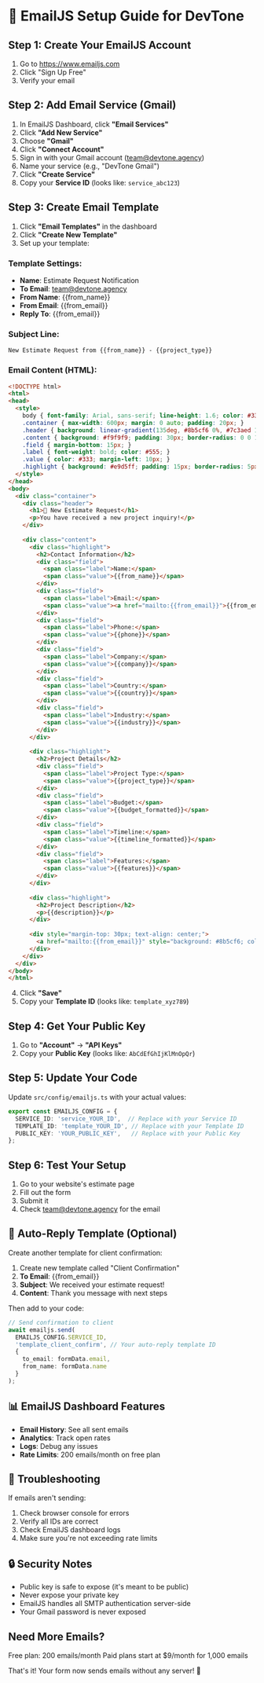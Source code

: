 # 📧 EmailJS Setup Guide for DevTone

## Step 1: Create Your EmailJS Account

1. Go to https://www.emailjs.com
2. Click "Sign Up Free"
3. Verify your email

## Step 2: Add Email Service (Gmail)

1. In EmailJS Dashboard, click **"Email Services"**
2. Click **"Add New Service"**
3. Choose **"Gmail"**
4. Click **"Connect Account"**
5. Sign in with your Gmail account (team@devtone.agency)
6. Name your service (e.g., "DevTone Gmail")
7. Click **"Create Service"**
8. Copy your **Service ID** (looks like: `service_abc123`)

## Step 3: Create Email Template

1. Click **"Email Templates"** in the dashboard
2. Click **"Create New Template"**
3. Set up your template:

### Template Settings:
- **Name**: Estimate Request Notification
- **To Email**: team@devtone.agency
- **From Name**: {{from_name}}
- **From Email**: {{from_email}}
- **Reply To**: {{from_email}}

### Subject Line:
```
New Estimate Request from {{from_name}} - {{project_type}}
```

### Email Content (HTML):
```html
<!DOCTYPE html>
<html>
<head>
  <style>
    body { font-family: Arial, sans-serif; line-height: 1.6; color: #333; }
    .container { max-width: 600px; margin: 0 auto; padding: 20px; }
    .header { background: linear-gradient(135deg, #8b5cf6 0%, #7c3aed 100%); color: white; padding: 30px; border-radius: 10px 10px 0 0; }
    .content { background: #f9f9f9; padding: 30px; border-radius: 0 0 10px 10px; }
    .field { margin-bottom: 15px; }
    .label { font-weight: bold; color: #555; }
    .value { color: #333; margin-left: 10px; }
    .highlight { background: #e9d5ff; padding: 15px; border-radius: 5px; margin: 20px 0; }
  </style>
</head>
<body>
  <div class="container">
    <div class="header">
      <h1>🚀 New Estimate Request</h1>
      <p>You have received a new project inquiry!</p>
    </div>
    
    <div class="content">
      <div class="highlight">
        <h2>Contact Information</h2>
        <div class="field">
          <span class="label">Name:</span>
          <span class="value">{{from_name}}</span>
        </div>
        <div class="field">
          <span class="label">Email:</span>
          <span class="value"><a href="mailto:{{from_email}}">{{from_email}}</a></span>
        </div>
        <div class="field">
          <span class="label">Phone:</span>
          <span class="value">{{phone}}</span>
        </div>
        <div class="field">
          <span class="label">Company:</span>
          <span class="value">{{company}}</span>
        </div>
        <div class="field">
          <span class="label">Country:</span>
          <span class="value">{{country}}</span>
        </div>
        <div class="field">
          <span class="label">Industry:</span>
          <span class="value">{{industry}}</span>
        </div>
      </div>
      
      <div class="highlight">
        <h2>Project Details</h2>
        <div class="field">
          <span class="label">Project Type:</span>
          <span class="value">{{project_type}}</span>
        </div>
        <div class="field">
          <span class="label">Budget:</span>
          <span class="value">{{budget_formatted}}</span>
        </div>
        <div class="field">
          <span class="label">Timeline:</span>
          <span class="value">{{timeline_formatted}}</span>
        </div>
        <div class="field">
          <span class="label">Features:</span>
          <span class="value">{{features}}</span>
        </div>
      </div>
      
      <div class="highlight">
        <h2>Project Description</h2>
        <p>{{description}}</p>
      </div>
      
      <div style="margin-top: 30px; text-align: center;">
        <a href="mailto:{{from_email}}" style="background: #8b5cf6; color: white; padding: 12px 30px; text-decoration: none; border-radius: 5px; display: inline-block;">Reply to Client</a>
      </div>
    </div>
  </div>
</body>
</html>
```

4. Click **"Save"**
5. Copy your **Template ID** (looks like: `template_xyz789`)

## Step 4: Get Your Public Key

1. Go to **"Account"** → **"API Keys"**
2. Copy your **Public Key** (looks like: `AbCdEfGhIjKlMnOpQr`)

## Step 5: Update Your Code

Update `src/config/emailjs.ts` with your actual values:

```typescript
export const EMAILJS_CONFIG = {
  SERVICE_ID: 'service_YOUR_ID',  // Replace with your Service ID
  TEMPLATE_ID: 'template_YOUR_ID', // Replace with your Template ID
  PUBLIC_KEY: 'YOUR_PUBLIC_KEY',   // Replace with your Public Key
};
```

## Step 6: Test Your Setup

1. Go to your website's estimate page
2. Fill out the form
3. Submit it
4. Check team@devtone.agency for the email

## 🎯 Auto-Reply Template (Optional)

Create another template for client confirmation:

1. Create new template called "Client Confirmation"
2. **To Email**: {{from_email}}
3. **Subject**: We received your estimate request!
4. **Content**: Thank you message with next steps

Then add to your code:
```typescript
// Send confirmation to client
await emailjs.send(
  EMAILJS_CONFIG.SERVICE_ID,
  'template_client_confirm', // Your auto-reply template ID
  { 
    to_email: formData.email,
    from_name: formData.name 
  }
);
```

## 📊 EmailJS Dashboard Features

- **Email History**: See all sent emails
- **Analytics**: Track open rates
- **Logs**: Debug any issues
- **Rate Limits**: 200 emails/month on free plan

## 🚨 Troubleshooting

If emails aren't sending:
1. Check browser console for errors
2. Verify all IDs are correct
3. Check EmailJS dashboard logs
4. Make sure you're not exceeding rate limits

## 🔒 Security Notes

- Public key is safe to expose (it's meant to be public)
- Never expose your private key
- EmailJS handles all SMTP authentication server-side
- Your Gmail password is never exposed

## Need More Emails?

Free plan: 200 emails/month
Paid plans start at $9/month for 1,000 emails

That's it! Your form now sends emails without any server! 🎉